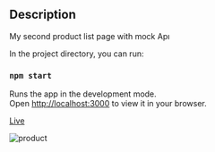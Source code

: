 ## Description
My second product list  page with mock Apı

In the project directory, you can run:

### `npm start`

Runs the app in the development mode.\
Open [http://localhost:3000](http://localhost:3000) to view it in your browser.


[Live](https://vercel.com/zlhshns-projects/product-list2)

![product](product.gif)



